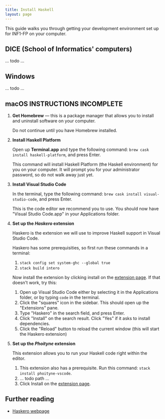 ```yaml
---
title: Install Haskell
layout: page
---
```


This guide walks you through getting your development environment set up for INF1-FP on your computer.

## DICE (School of Informatics' computers)

... todo ...

## Windows

... todo ...

## macOS INSTRUCTIONS INCOMPLETE

1. **Get Homebrew** — this is a package manager that allows you to install and uninstall software on your computer.

   Do not continue until you have Homebrew installed.
2. **Install Haskell Platform**

   Open up **Terminal.app** and type the following command: `brew cask install haskell-platform`, and press Enter.
   
   This command will install Haskell Platform (the Haskell environment) for you on your computer. It will prompt you
   for your administrator password, so do not walk away just yet.
3. **Install Visual Studio Code**

   In the terminal, type the following command: `brew cask install visual-studio-code`, and press Enter.
   
   This is the code editor we recommend you to use. You should now have "Visual Studio Code.app" in your Applications folder.
4. **Set up the _Haskero_ extension**

   Haskero is the extension we will use to improve Haskell support in Visual Studio Code.
   
   Haskero has some prerequisities, so first run these commands in a terminal:
   1. `stack config set system-ghc --global true`
   2. `stack build intero`

   Now install the extension by clicking install on the [extension page](https://marketplace.visualstudio.com/items?itemName=Vans.haskero). If that doesn't work, try this:
   1. Open up Visual Studio Code either by selecting it in the Applications folder, or by typing `code` in the terminal.
   2. Click the "squares" icon in the sidebar. This should open up the "Extensions" pane.
   3. Type "Haskero" in the search field, and press Enter.
   4. Click "Install" on the search result. Click "Yes" if it asks to install dependencies.
   5. Click the "Reload" button to reload the current window (this will start the Haskero extension)
 5. **Set up the _Phoityne_ extension**
 
    This extension allows you to run your Haskell code right within the editor.
 
    1. This extension also has a prerequisite. Run this command: `stack install phoityne-vscode`.
    1. ... todo path ...
    1. Click Install on the [extension page](https://marketplace.visualstudio.com/items?itemName=phoityne.phoityne-vscode).
        
 ## Further reading
 
 - [Haskero webpage](https://marketplace.visualstudio.com/items?itemName=Vans.haskero)

